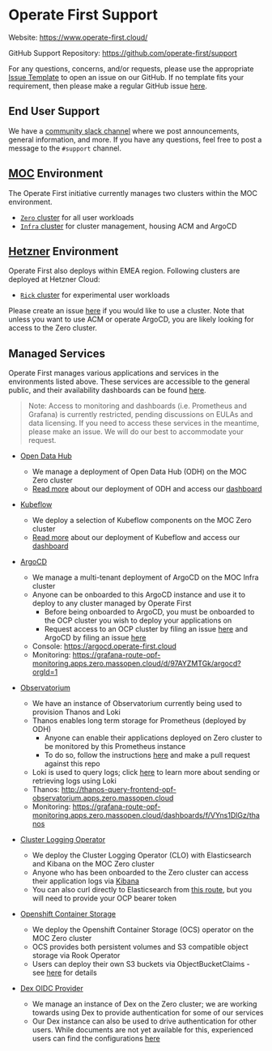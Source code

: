 # Operate First Support

Website:  https://www.operate-first.cloud/

GitHub Support Repository: https://github.com/operate-first/support

For any questions, concerns, and/or requests, please use the appropriate [Issue Template][1] to open an issue on our GitHub. If no template fits your requirement, then please make a regular GitHub issue [here][2].

## End User Support

We have a [community slack channel](https://join.slack.com/t/operatefirst/shared_invite/zt-o2gn4wn8-O39g7sthTAuPCvaCNRnLww) where we post announcements, general information, and more. If you have any questions, feel free to post a message to the `#support` channel.

## [MOC][14] Environment

The Operate First initiative currently manages two clusters within the MOC environment.

- [`Zero` cluster][zero] for all user workloads
- [`Infra` cluster][infra] for cluster management, housing ACM and ArgoCD

## [Hetzner][23] Environment

Operate First also deploys within EMEA region. Following clusters are deployed at Hetzner Cloud:

- [`Rick` cluster][rick] for experimental user workloads

Please create an issue [here][3] if you would like to use a cluster. Note that unless you want to use ACM or operate ArgoCD, you are likely looking for access to the Zero cluster.

## Managed Services

Operate First manages various applications and services in the environments listed above. These services are accessible to the general public, and their availability dashboards can be found [here][22].

> Note: Access to monitoring and dashboards (i.e. Prometheus and Grafana) is currently restricted, pending discussions on EULAs and data licensing. If you need to access these services in the meantime, please make an issue. We will do our best to accommodate your request.

* [Open Data Hub][15]
    * We manage a deployment of Open Data Hub (ODH) on the MOC Zero cluster
    * [Read more](4) about our deployment of ODH and access our [dashboard](https://odh.operate-first.cloud/)

* [Kubeflow][16]
    * We deploy a selection of Kubeflow components on the MOC Zero cluster
    * [Read more](5) about our deployment of Kubeflow and access our [dashboard](http://istio-ingressgateway-istio-system.apps.zero.massopen.cloud/)

* [ArgoCD][17]
    * We manage a multi-tenant deployment of ArgoCD on the MOC Infra cluster
    * Anyone can be onboarded to this ArgoCD instance and use it to deploy to any cluster managed by Operate First
        * Before being onboarded to ArgoCD, you must be onboarded to the OCP cluster you wish to deploy your applications on
        * Request access to an OCP cluster by filing an issue [here][6] and ArgoCD by filing an issue [here][7]
    * Console: https://argocd.operate-first.cloud
    * Monitoring: https://grafana-route-opf-monitoring.apps.zero.massopen.cloud/d/97AYZMTGk/argocd?orgId=1

* [Observatorium][18]
    * We have an instance of Observatorium currently being used to provision Thanos and Loki
    * Thanos enables long term storage for Prometheus (deployed by ODH)
        * Anyone can enable their applications deployed on Zero cluster to be monitored by this Prometheus instance
        * To do so, follow the instructions [here][8] and make a pull request against this repo
    * Loki is used to query logs; click [here][9] to learn more about sending or retrieving logs using Loki
    * Thanos: http://thanos-query-frontend-opf-observatorium.apps.zero.massopen.cloud
    * Monitoring: https://grafana-route-opf-monitoring.apps.zero.massopen.cloud/dashboards/f/VYns1DlGz/thanos

* [Cluster Logging Operator][19]
    * We deploy the Cluster Logging Operator (CLO) with Elasticsearch and Kibana on the MOC Zero cluster
    * Anyone who has been onboarded to the Zero cluster can access their application logs via [Kibana](https://kibana-openshift-logging.apps.zero.massopen.cloud/)
    * You can also curl directly to Elasticsearch from [this route](https://elasticsearch-openshift-logging.apps.zero.massopen.cloud), but you will need to provide your OCP bearer token

* [Openshift Container Storage][20]
    * We deploy the Openshift Container Storage (OCS) operator on the MOC Zero cluster
    * OCS provides both persistent volumes and S3 compatible object storage via Rook Operator
    * Users can deploy their own S3 buckets via ObjectBucketClaims - see [here][10] for details

* [Dex OIDC Provider][21]
    * We manage an instance of Dex on the Zero cluster; we are working towards using Dex to provide authentication for some of our services
    * Our Dex instance can also be used to drive authentication for other users. While documents are not yet available for this, experienced users can find the configurations [here][11]

[1]: https://github.com/operate-first/support/issues/new/choose
[2]: https://github.com/operate-first/odh-moc-support/issues
[3]: https://github.com/operate-first/support/issues/new?assignees=&labels=onboarding&template=onboarding_to_cluster.yaml&title=
[4]: ./docs/odh/README.md
[5]: ./docs/kubeflow/README.md
[6]: https://github.com/operate-first/support/issues/new?assignees=&labels=onboarding&template=onboarding_to_cluster.yaml&title=
[7]: https://github.com/operate-first/support/issues/new?assignees=&labels=onboarding&template=onboarding_argocd.yaml&title=
[8]: https://github.com/operate-first/support/blob/main/docs/add_service_monitoring.md
[9]: https://www.operate-first.cloud/users/apps/docs/observatorium/loki/README.md
[10]: https://rook.io/
[11]: https://www.operate-first.cloud/users/support/docs/claiming_object_store.md
[12]: https://github.com/operate-first/apps/blob/master/auth/overlays/moc/zero/dex-cm.yaml
[13]: https://github.com/operate-first/odh-moc-support/issues
[14]: https://massopen.cloud/
[15]: https://opendatahub.io/
[16]: https://www.kubeflow.org/
[17]: https://argoproj.github.io/argo-cd/
[18]: https://github.com/observatorium
[19]: https://docs.openshift.com/container-platform/4.7/logging/cluster-logging.html
[20]: https://www.openshift.com/blog/introducing-openshift-container-storage-4-2
[21]: https://github.com/dexidp/dex
[22]: https://grafana-route-opf-monitoring.apps.zero.massopen.cloud/d/r7WqgaBMk/operatefirst-availability?orgId=1&refresh=1m
[23]: https://www.hetzner.com/

[zero]: https://console-openshift-console.apps.zero.massopen.cloud/
[infra]: https://console-openshift-console.apps.moc-infra.massopen.cloud/
[rick]: https://console-openshift-console.apps.rick.emea.operate-first.cloud/
